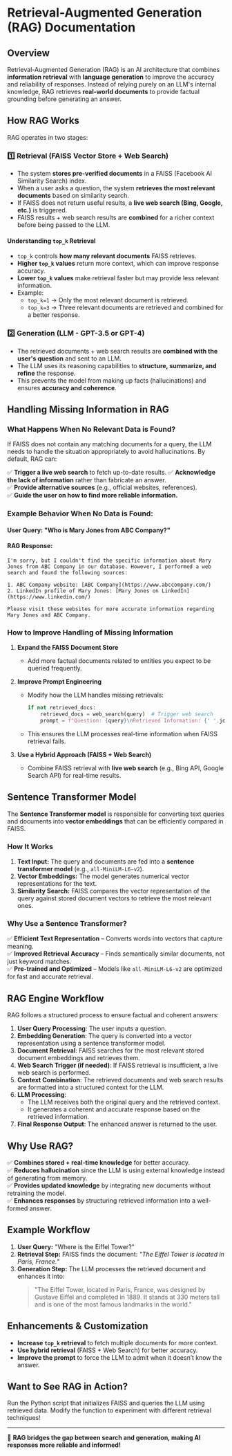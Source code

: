# Retrieval-Augmented Generation (RAG) Documentation

## Overview

Retrieval-Augmented Generation (RAG) is an AI architecture that combines **information retrieval** with **language generation** to improve the accuracy and reliability of responses. Instead of relying purely on an LLM's internal knowledge, RAG retrieves **real-world documents** to provide factual grounding before generating an answer.

## How RAG Works

RAG operates in two stages:

### 1️⃣ **Retrieval (FAISS Vector Store + Web Search)**

- The system **stores pre-verified documents** in a FAISS (Facebook AI Similarity Search) index.
- When a user asks a question, the system **retrieves the most relevant documents** based on similarity search.
- If FAISS does not return useful results, a **live web search (Bing, Google, etc.)** is triggered.
- FAISS results + web search results are **combined** for a richer context before being passed to the LLM.

#### **Understanding `top_k` Retrieval**

- `top_k` controls **how many relevant documents** FAISS retrieves.
- **Higher `top_k` values** return more context, which can improve response accuracy.
- **Lower `top_k` values** make retrieval faster but may provide less relevant information.
- Example:
  - `top_k=1` → Only the most relevant document is retrieved.
  - `top_k=3` → Three relevant documents are retrieved and combined for a better response.

### 2️⃣ **Generation (LLM - GPT-3.5 or GPT-4)**

- The retrieved documents + web search results are **combined with the user's question** and sent to an LLM.
- The LLM uses its reasoning capabilities to **structure, summarize, and refine** the response.
- This prevents the model from making up facts (hallucinations) and ensures **accuracy and coherence**.

## Handling Missing Information in RAG

### **What Happens When No Relevant Data is Found?**
If FAISS does not contain any matching documents for a query, the LLM needs to handle the situation appropriately to avoid hallucinations. By default, RAG can:

✅ **Trigger a live web search** to fetch up-to-date results.
✅ **Acknowledge the lack of information** rather than fabricate an answer.  
✅ **Provide alternative sources** (e.g., official websites, references).  
✅ **Guide the user on how to find more reliable information.**  

### **Example Behavior When No Data is Found:**

#### **User Query:** "Who is Mary Jones from ABC Company?"

#### **RAG Response:**
```
I'm sorry, but I couldn't find the specific information about Mary Jones from ABC Company in our database. However, I performed a web search and found the following sources:

1. ABC Company website: [ABC Company](https://www.abccompany.com/)
2. LinkedIn profile of Mary Jones: [Mary Jones on LinkedIn](https://www.linkedin.com/)

Please visit these websites for more accurate information regarding Mary Jones and ABC Company.
```

### **How to Improve Handling of Missing Information**

1. **Expand the FAISS Document Store**
   - Add more factual documents related to entities you expect to be queried frequently.

2. **Improve Prompt Engineering**
   - Modify how the LLM handles missing retrievals:
     ```python
     if not retrieved_docs:
         retrieved_docs = web_search(query)  # Trigger web search
         prompt = f"Question: {query}\nRetrieved Information: {' '.join(retrieved_docs)}\nAnswer:"
     ```
   - This ensures the LLM processes real-time information when FAISS retrieval fails.

3. **Use a Hybrid Approach (FAISS + Web Search)**
   - Combine FAISS retrieval with **live web search** (e.g., Bing API, Google Search API) for real-time results.

## Sentence Transformer Model

The **Sentence Transformer model** is responsible for converting text queries and documents into **vector embeddings** that can be efficiently compared in FAISS.

### **How It Works**

1. **Text Input:** The query and documents are fed into a **sentence transformer model** (e.g., `all-MiniLM-L6-v2`).
2. **Vector Embeddings:** The model generates numerical vector representations for the text.
3. **Similarity Search:** FAISS compares the vector representation of the query against stored document vectors to retrieve the most relevant ones.

### **Why Use a Sentence Transformer?**

✅ **Efficient Text Representation** – Converts words into vectors that capture meaning.  
✅ **Improved Retrieval Accuracy** – Finds semantically similar documents, not just keyword matches.  
✅ **Pre-trained and Optimized** – Models like `all-MiniLM-L6-v2` are optimized for fast and accurate retrieval.  

## RAG Engine Workflow

RAG follows a structured process to ensure factual and coherent answers:

1. **User Query Processing**: The user inputs a question.
2. **Embedding Generation**: The query is converted into a vector representation using a sentence transformer model.
3. **Document Retrieval**: FAISS searches for the most relevant stored document embeddings and retrieves them.
4. **Web Search Trigger (if needed)**: If FAISS retrieval is insufficient, a live web search is performed.
5. **Context Combination**: The retrieved documents and web search results are formatted into a structured context for the LLM.
6. **LLM Processing**:
   - The LLM receives both the original query and the retrieved context.
   - It generates a coherent and accurate response based on the retrieved information.
7. **Final Response Output**: The enhanced answer is returned to the user.

## Why Use RAG?

✅ **Combines stored + real-time knowledge** for better accuracy.  
✅ **Reduces hallucination** since the LLM is using external knowledge instead of generating from memory.  
✅ **Provides updated knowledge** by integrating new documents without retraining the model.  
✅ **Enhances responses** by structuring retrieved information into a well-formed answer.  

## Example Workflow

1. **User Query:** "Where is the Eiffel Tower?"
2. **Retrieval Step:** FAISS finds the document: *"The Eiffel Tower is located in Paris, France."*
3. **Generation Step:** The LLM processes the retrieved document and enhances it into:
   > "The Eiffel Tower, located in Paris, France, was designed by Gustave Eiffel and completed in 1889. It stands at 330 meters tall and is one of the most famous landmarks in the world."

## Enhancements & Customization

- **Increase `top_k` retrieval** to fetch multiple documents for more context.
- **Use hybrid retrieval** (FAISS + Web Search) for better accuracy.
- **Improve the prompt** to force the LLM to admit when it doesn’t know the answer.

## Want to See RAG in Action?

Run the Python script that initializes FAISS and queries the LLM using retrieved data. Modify the function to experiment with different retrieval techniques!

---

🚀 **RAG bridges the gap between search and generation, making AI responses more reliable and informed!**

